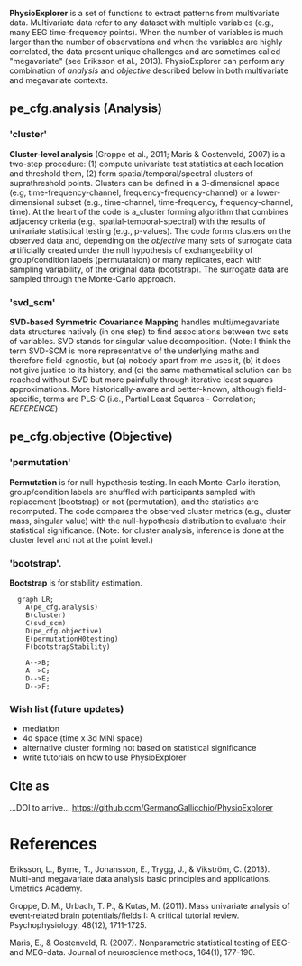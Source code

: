 
**PhysioExplorer** is a set of functions to extract patterns from multivariate data. Multivariate data refer to any dataset with multiple variables (e.g., many EEG time-frequency points). When the number of variables is much larger than the number of observations and when the variables are highly correlated, the data present unique challenges and are sometimes called "megavariate" (see Eriksson et al., 2013). PhysioExplorer can perform any combination of _analysis_ and _objective_ described below in both multivariate and megavariate contexts. 

## pe_cfg.analysis (Analysis)
### 'cluster'
**Cluster-level analysis** (Groppe et al., 2011; Maris & Oostenveld, 2007) is a two-step procedure: (1) compute univariate test statistics at each location and threshold them, (2) form spatial/temporal/spectral clusters of suprathreshold points. Clusters can be defined in a 3-dimensional space (e.g, time-frequency-channel, frequency-frequency-channel) or a lower-dimensional subset (e.g., time-channel, time-frequency, frequency-channel, time). At the heart of the code is a_cluster forming algorithm that combines adjacency criteria (e.g., spatial-temporal-spectral) with the results of univariate statistical testing (e.g., p-values). The code forms clusters on the observed data and, depending on the _objective_ many sets of surrogate data artificially created under the null hypothesis of exchangeability of group/condition labels (permutataion) or many replicates, each with sampling variability, of the original data (bootstrap). The surrogate data are sampled through the Monte-Carlo approach. 

### 'svd_scm'
**SVD-based Symmetric Covariance Mapping** handles multi/megavariate data structures natively (in one step) to find associations between two sets of variables. SVD stands for singular value decomposition. (Note: I think the term SVD-SCM is more representative of the underlying maths and therefore field-agnostic, but (a) nobody apart from me uses it, (b) it does not give justice to its history, and (c) the same mathematical solution can be reached without SVD but more painfully through iterative least squares approximations. More historically-aware and better-known, although field-specific, terms are PLS-C (i.e., Partial Least Squares - Correlation; _REFERENCE_)






## pe_cfg.objective (Objective)
### 'permutation'

**Permutation** is for null-hypothesis testing. In each Monte-Carlo iteration, group/condition labels are shuffled with participants sampled with replacement (bootstrap) or not (permutation), and the statistics are recomputed. The code compares the observed cluster metrics (e.g., cluster mass, singular value) with the null-hypothesis distribution to evaluate their statistical significance. (Note: for cluster analysis, inference is done at the cluster level and not at the point level.)
### 'bootstrap'.

**Bootstrap** is for stability estimation.

```mermaid
  graph LR;
    A(pe_cfg.analysis)
    B(cluster)
    C(svd_scm)
    D(pe_cfg.objective)
    E(permutationH0testing)
    F(bootstrapStability)

    A-->B;
    A-->C;
    D-->E;
    D-->F;

```









### Wish list (future updates)
- mediation
- 4d space (time x 3d MNI space)
- alternative cluster forming not based on statistical significance
- write tutorials on how to use PhysioExplorer



## Cite as
...DOI to arrive...
https://github.com/GermanoGallicchio/PhysioExplorer


# References
Eriksson, L., Byrne, T., Johansson, E., Trygg, J., & Vikström, C. (2013). Multi-and megavariate data analysis basic principles and applications. Umetrics Academy.

Groppe, D. M., Urbach, T. P., & Kutas, M. (2011). Mass univariate analysis of event‐related brain potentials/fields I: A critical tutorial review. Psychophysiology, 48(12), 1711-1725.

Maris, E., & Oostenveld, R. (2007). Nonparametric statistical testing of EEG-and MEG-data. Journal of neuroscience methods, 164(1), 177-190.
